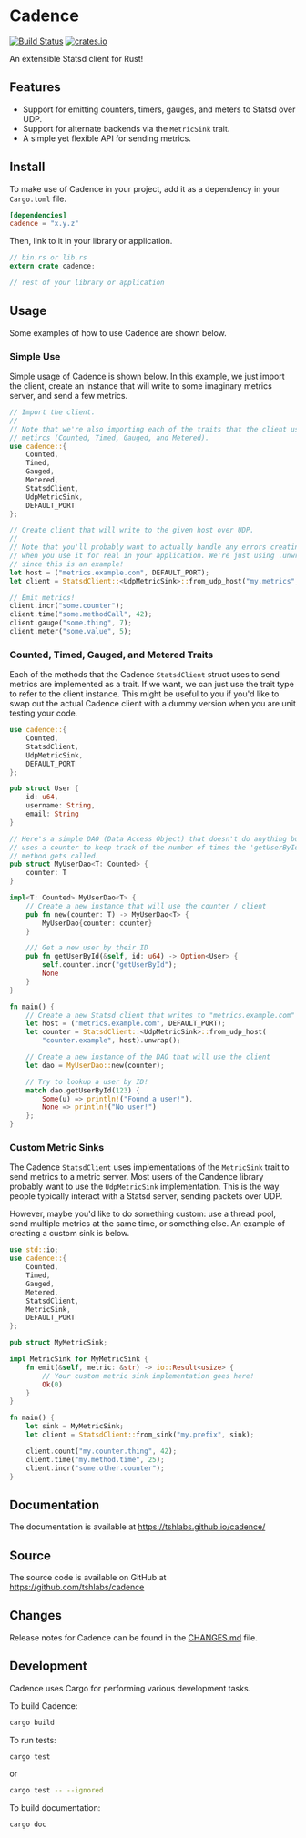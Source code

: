 # Cadence

[![Build Status](https://travis-ci.org/tshlabs/cadence.svg?branch=master)](https://travis-ci.org/tshlabs/cadence)
[![crates.io](http://meritbadge.herokuapp.com/cadence)](https://crates.io/crates/cadence/)

An extensible Statsd client for Rust!

## Features

* Support for emitting counters, timers, gauges, and meters to Statsd over UDP.
* Support for alternate backends via the `MetricSink` trait.
* A simple yet flexible API for sending metrics.

## Install

To make use of Cadence in your project, add it as a dependency in your `Cargo.toml`
file.

``` toml
[dependencies]
cadence = "x.y.z"
```

Then, link to it in your library or application.

``` rust
// bin.rs or lib.rs
extern crate cadence;

// rest of your library or application
```

## Usage

Some examples of how to use Cadence are shown below.

### Simple Use

Simple usage of Cadence is shown below. In this example, we just import the client,
create an instance that will write to some imaginary metrics server, and send a few
metrics.

``` rust
// Import the client.
//
// Note that we're also importing each of the traits that the client uses to emit
// metircs (Counted, Timed, Gauged, and Metered).
use cadence::{
    Counted,
    Timed,
    Gauged,
    Metered,
    StatsdClient,
    UdpMetricSink,
    DEFAULT_PORT
};

// Create client that will write to the given host over UDP.
//
// Note that you'll probably want to actually handle any errors creating the client
// when you use it for real in your application. We're just using .unwrap() here
// since this is an example!
let host = ("metrics.example.com", DEFAULT_PORT);
let client = StatsdClient::<UdpMetricSink>::from_udp_host("my.metrics", host).unwrap();

// Emit metrics!
client.incr("some.counter");
client.time("some.methodCall", 42);
client.gauge("some.thing", 7);
client.meter("some.value", 5);
```

### Counted, Timed, Gauged, and Metered Traits

Each of the methods that the Cadence `StatsdClient` struct uses to send metrics are
implemented as a trait. If we want, we can just use the trait type to refer to the
client instance. This might be useful to you if you'd like to swap out the actual
Cadence client with a dummy version when you are unit testing your code.

``` rust
use cadence::{
    Counted,
    StatsdClient,
    UdpMetricSink,
    DEFAULT_PORT
};

pub struct User {
    id: u64,
    username: String,
    email: String
}

// Here's a simple DAO (Data Access Object) that doesn't do anything but
// uses a counter to keep track of the number of times the 'getUserById'
// method gets called.
pub struct MyUserDao<T: Counted> {
    counter: T
}

impl<T: Counted> MyUserDao<T> {
    // Create a new instance that will use the counter / client
    pub fn new(counter: T) -> MyUserDao<T> {
        MyUserDao{counter: counter}
    }

    /// Get a new user by their ID
    pub fn getUserById(&self, id: u64) -> Option<User> {
        self.counter.incr("getUserById");
        None
    }
}

fn main() {
    // Create a new Statsd client that writes to "metrics.example.com"
    let host = ("metrics.example.com", DEFAULT_PORT);
    let counter = StatsdClient::<UdpMetricSink>::from_udp_host(
        "counter.example", host).unwrap();

    // Create a new instance of the DAO that will use the client
    let dao = MyUserDao::new(counter);

    // Try to lookup a user by ID!
    match dao.getUserById(123) {
        Some(u) => println!("Found a user!"),
        None => println!("No user!")
    };
}

```

### Custom Metric Sinks

The Cadence `StatsdClient` uses implementations of the `MetricSink` trait to
send metrics to a metric server. Most users of the Candence library probably
want to use the `UdpMetricSink` implementation. This is the way people typically
interact with a Statsd server, sending packets over UDP.

However, maybe you'd like to do something custom: use a thread pool, send multiple
metrics at the same time, or something else. An example of creating a custom sink
is below.

``` rust
use std::io;
use cadence::{
    Counted,
    Timed,
    Gauged,
    Metered,
    StatsdClient,
    MetricSink,
    DEFAULT_PORT
};

pub struct MyMetricSink;

impl MetricSink for MyMetricSink {
    fn emit(&self, metric: &str) -> io::Result<usize> {
        // Your custom metric sink implementation goes here!
        Ok(0)
    }
}

fn main() {
    let sink = MyMetricSink;
    let client = StatsdClient::from_sink("my.prefix", sink);

    client.count("my.counter.thing", 42);
    client.time("my.method.time", 25);
    client.incr("some.other.counter");
}
```

## Documentation

The documentation is available at https://tshlabs.github.io/cadence/

## Source

The source code is available on GitHub at https://github.com/tshlabs/cadence

## Changes

Release notes for Cadence can be found in the [CHANGES.md](CHANGES.md) file.

## Development

Cadence uses Cargo for performing various development tasks.

To build Cadence:

``` bash
cargo build
```

To run tests:

``` bash
cargo test
```

or

``` bash
cargo test -- --ignored
```

To build documentation:

``` bash
cargo doc
```
